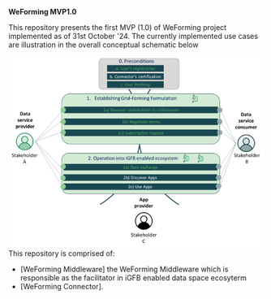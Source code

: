 **WeForming MVP1.0**

This repository presents the first MVP (1.0) of WeForming project implemented as of 31st October '24. The currently implemented use cases are illustration in the overall conceptual schematic below

![WeForming enable data space.](figures/WeForming-Page-3.drawio.png)
This repository is comprised of:
- [WeForming Middleware] the WeForming Middleware which is responsible as the facilitator in iGFB enabled data space ecosyterm
- [WeForming Connector].

